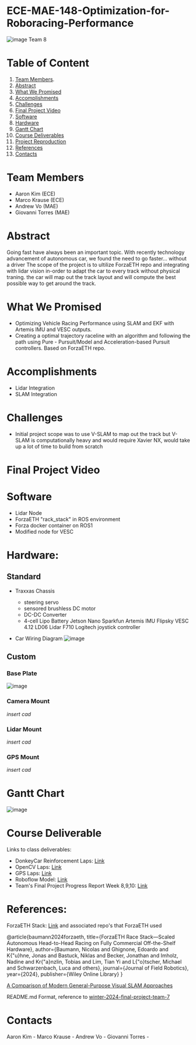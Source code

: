 # ECE-MAE-148-Optimization-for-Roboracing-Performance
![image](https://github.com/user-attachments/assets/f92d21c1-b05b-4499-a503-8d0ad4673dce)
                                          Team 8
# Table of Content
1. [Team Members](#team-members).
2. [Abstract](#abstract)
3. [What We Promised](#what-we-promised)
4. [Accomplishments](#accomplishments)
5. [Challenges](#challenges)
6. [Final Project Video](#final-project-video)
7. [Software](#software)
8. [Hardware](#hardware)
9. [Gantt Chart](#gantt-chart)
10. [Course Deliverables](#course-deliverable)
11. [Project Reproduction](#project-reproduction)
12. [References](#references)
13. [Contacts](#contacts)

# Team Members
- Aaron Kim (ECE)
- Marco Krause (ECE)
- Andrew Vo (MAE)
- Giovanni Torres (MAE)

# Abstract
  Going fast have always been an important topic. With recently technology advancement of autonomous car, we found the need to go faster... without a driver
  The scope of the project is to ultilize ForzaETH repo and integrating with lidar vision in-order to adapt the car to every track without physical traning. the car will map out the track layout and will compute the best possible way to get around the track.

# What We Promised
- Optimizing Vehicle Racing Performance using SLAM and EKF with Artemis IMU and VESC outputs.
- Creating a optimal trajectory raceline with an algorithm and following the path using Pure - Pursuit/Model and Acceleration-based Pursuit controllers. Based on ForzaETH repo.

# Accomplishments 
- Lidar Integration
- SLAM Integration

# Challenges
- Initial project scope was to use V-SLAM to map out the track but V-SLAM is computationally heavy and would require Xavier NX, would take up a lot of time to build from scratch
# Final Project Video

# Software
- Lidar Node
- ForzaETH "rack_stack" in ROS environment
- Forza docker container on ROS1
- Modified node for VESC

# Hardware:
## Standard
- Traxxas Chassis
  -  steering servo
  -  sensored brushless DC motor
  -  DC-DC Converter
  -  4-cell Lipo Battery
Jetson Nano
Sparkfun Artemis IMU
Flipsky VESC 4.12
LD06 Lidar
F710 Logitech joystick controller

- Car Wiring Diagram
![image](https://github.com/user-attachments/assets/518f93cc-00a1-46ad-82b5-f69ea34944a7)

## Custom
### Base Plate
![image](https://github.com/user-attachments/assets/5c815773-6b8f-408f-9ff9-6ff27c4473b8)

### Camera Mount
*insert cad*
### Lidar Mount
*insert cad*
### GPS Mount
*insert cad*

# Gantt Chart
![image](https://github.com/user-attachments/assets/c405db4b-cbf1-448d-aeb3-88ed590b36e5)

# Course Deliverable
Links to class deliverables:
- DonkeyCar Reinforcement Laps: [Link](https://www.youtube.com/shorts/jBdtot5aemE)
- OpenCV Laps: [Link](https://www.youtube.com/watch?si=heQWVJycjnkgMijZ&v=hAXUiicVj78&feature=youtu.be)
- GPS Laps: [Link](https://www.youtube.com/watch?v=ry6CfRk-CJk&ab_channel=AaronKim)
- Roboflow Model: [Link](https://www.youtube.com/watch?v=dXgY9VMILmM&ab_channel=GiovanniTorres)
- Team's Final Project Progress Report
    Week 8,9,10: [Link](https://docs.google.com/presentation/d/1jDzgPcM4uLSq9gf9zOrWzeR1uJlb5yxIsBrtGc7jHMk/edit?usp=sharing)


# References:
ForzaETH Stack: [Link](https://github.com/ForzaETH/race_stack/blob/main/README.md) and associated repo's that ForzaETH used

@article{baumann2024forzaeth,
  title={ForzaETH Race Stack—Scaled Autonomous Head-to-Head Racing on Fully Commercial Off-the-Shelf Hardware},
  author={Baumann, Nicolas and Ghignone, Edoardo and K{\"u}hne, Jonas and Bastuck, Niklas and Becker, Jonathan and Imholz, Nadine and Kr{\"a}nzlin, Tobias and Lim, Tian Yi and L{\"o}tscher, Michael and Schwarzenbach, Luca and others},
  journal={Journal of Field Robotics},
  year={2024},
  publisher={Wiley Online Library}
}

[A Comparison of Modern General-Purpose Visual SLAM Approaches](https://arxiv.org/pdf/2107.07589)

README.md Format, reference to [winter-2024-final-project-team-7](https://github.com/UCSD-ECEMAE-148/winter-2024-final-project-team-7?tab=readme-ov-file#slam-simultaneous-localization-and-mapping)

# Contacts
Aaron Kim - 
Marco Krause - 
Andrew Vo - 
Giovanni Torres - 
